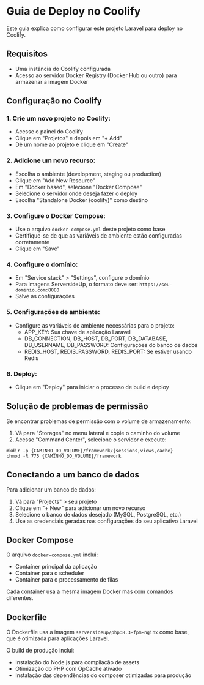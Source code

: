 # Guia de Deploy no Coolify

Este guia explica como configurar este projeto Laravel para deploy no Coolify.

## Requisitos

- Uma instância do Coolify configurada
- Acesso ao servidor Docker Registry (Docker Hub ou outro) para armazenar a imagem Docker

## Configuração no Coolify

### 1. Crie um novo projeto no Coolify:

- Acesse o painel do Coolify
- Clique em "Projetos" e depois em "+ Add"
- Dê um nome ao projeto e clique em "Create"

### 2. Adicione um novo recurso:

- Escolha o ambiente (development, staging ou production)
- Clique em "Add New Resource"
- Em "Docker based", selecione "Docker Compose"
- Selecione o servidor onde deseja fazer o deploy
- Escolha "Standalone Docker (coolify)" como destino

### 3. Configure o Docker Compose:

- Use o arquivo `docker-compose.yml` deste projeto como base
- Certifique-se de que as variáveis de ambiente estão configuradas corretamente
- Clique em "Save"

### 4. Configure o domínio:

- Em "Service stack" > "Settings", configure o domínio
- Para imagens ServersideUp, o formato deve ser: `https://seu-dominio.com:8080`
- Salve as configurações

### 5. Configurações de ambiente:

- Configure as variáveis de ambiente necessárias para o projeto:
  - APP_KEY: Sua chave de aplicação Laravel
  - DB_CONNECTION, DB_HOST, DB_PORT, DB_DATABASE, DB_USERNAME, DB_PASSWORD: Configurações do banco de dados
  - REDIS_HOST, REDIS_PASSWORD, REDIS_PORT: Se estiver usando Redis

### 6. Deploy:

- Clique em "Deploy" para iniciar o processo de build e deploy

## Solução de problemas de permissão

Se encontrar problemas de permissão com o volume de armazenamento:

1. Vá para "Storages" no menu lateral e copie o caminho do volume
2. Acesse "Command Center", selecione o servidor e execute:

```
mkdir -p {CAMINHO_DO_VOLUME}/framework/{sessions,views,cache}
chmod -R 775 {CAMINHO_DO_VOLUME}/framework
```

## Conectando a um banco de dados

Para adicionar um banco de dados:

1. Vá para "Projects" > seu projeto
2. Clique em "+ New" para adicionar um novo recurso
3. Selecione o banco de dados desejado (MySQL, PostgreSQL, etc.)
4. Use as credenciais geradas nas configurações do seu aplicativo Laravel

## Docker Compose

O arquivo `docker-compose.yml` inclui:

- Container principal da aplicação
- Container para o scheduler
- Container para o processamento de filas

Cada container usa a mesma imagem Docker mas com comandos diferentes.

## Dockerfile

O Dockerfile usa a imagem `serversideup/php:8.3-fpm-nginx` como base, que é otimizada para aplicações Laravel.

O build de produção inclui:
- Instalação do Node.js para compilação de assets
- Otimização do PHP com OpCache ativado
- Instalação das dependências do composer otimizadas para produção 